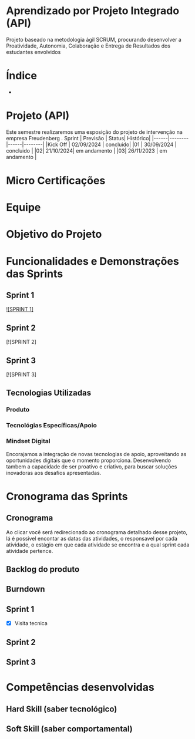 # Aprendizado por Projeto Integrado (API)

Projeto baseado na metodologia ágil SCRUM, procurando desenvolver a Proatividade, Autonomia, Colaboração e Entrega de Resultados dos estudantes envolvidos

# Índice

* 
# Projeto (API) 
Este semestre realizaremos uma esposição do projeto de intervenção na empresa Freudenberg .
Sprint | Previsão | Status| Histórico|
|------|--------|------|--------|
|Kick Off | 02/09/2024 | concluido| 
|01 | 30/09/2024 | concluido | 
|02|  21/10/2024| em andamento |
|03| 26/11/2023 | em andamento |


# Micro Certificações



# Equipe


# Objetivo do Projeto


# Funcionalidades e Demonstrações das Sprints

## Sprint 1
[![SPRINT 1]](‪[https://www.youtube.com/watch?v=Zpubl9HV2X0])

## Sprint 2
[![SPRINT 2]
## Sprint 3
[![SPRINT 3]

## Tecnologias Utilizadas
### Produto 

### Tecnológias Específicas/Apoio


### Mindset Digital
Encorajamos a integração de novas tecnologias de apoio, aproveitando as oportunidades digitais que o momento proporciona. Desenvolvendo tambem a capacidade de ser proativo e criativo, para buscar soluções inovadoras aos desafios apresentadas.

# Cronograma das Sprints

## Cronograma
Ao clicar você será redirecionado ao cronograma detalhado desse projeto, lá é possivel encontar as datas das atividades, o responsavel por cada atividade, o estágio em que cada atividade se encontra e a qual sprint cada atividade pertence.



## Backlog do produto


## Burndown

## Sprint 1 
- [x] Visita tecnica


## Sprint 2 

      
## Sprint 3 

# Competências desenvolvidas

## Hard Skill (saber tecnológico)


 


## Soft Skill (saber comportamental)


</details>
